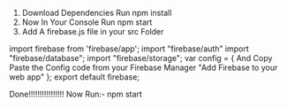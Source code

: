 1. Download Dependencies
    Run  npm install
2. Now In Your Console Run npm start
3. Add A firebase.js file in your src Folder

 import firebase from 'firebase/app';
 import "firebase/auth"
 import "firebase/database";
 import "firebase/storage";
 var config = {
   And Copy Paste the Config code from your Firebase Manager "Add Firebase to your web app"
 };
 export default firebase;
              
Done!!!!!!!!!!!!!!!! Now Run:- npm start

